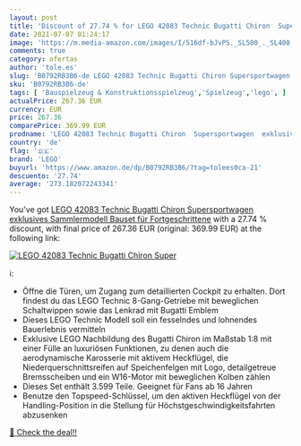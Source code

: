 ```yaml
---
layout: post
title: 'Discount of 27.74 % for LEGO 42083 Technic Bugatti Chiron  Super'
date: 2021-07-07 01:24:17
image: 'https://m.media-amazon.com/images/I/516df-bJvPS._SL500_._SL400_.jpg'
comments: true
category: ofertas
author: 'tole.es'
slug: 'B0792RB3B6-de LEGO 42083 Technic Bugatti Chiron Supersportwagen...'
sku: 'B0792RB3B6-de'
tags: [ 'Bauspielzeug & Konstruktionsspielzeug','Spielzeug','lego', ]
actualPrice: 267.36 EUR
currency: EUR
price: 267.36
comparePrice: 369.99 EUR
prodname: 'LEGO 42083 Technic Bugatti Chiron  Supersportwagen  exklusives Sammlermodell  Bauset für Fortgeschrittene'
country: 'de'
flag: '🇩🇪'
brand: 'LEGO'
buyurl: 'https://www.amazon.de/dp/B0792RB3B6/?tag=tolees0ca-21'
descuento: '27.74'
average: '273.182072243341'
---
```


You've got [LEGO 42083 Technic Bugatti Chiron  Supersportwagen  exklusives Sammlermodell  Bauset für Fortgeschrittene](https://www.amazon.de/dp/B0792RB3B6/?tag=tolees0ca-21) with a  27.74 % discount, with final price of 267.36 EUR (original: 369.99 EUR) at the following link:

[![LEGO 42083 Technic Bugatti Chiron  Super](https://m.media-amazon.com/images/I/516df-bJvPS._SL500_._SL400_.jpg)](https://www.amazon.de/dp/B0792RB3B6/?tag=tolees0ca-21)

ℹ️:

- Öffne die Türen, um Zugang zum detaillierten Cockpit zu erhalten. Dort findest du das LEGO Technic 8-Gang-Getriebe mit beweglichen Schaltwippen sowie das Lenkrad mit Bugatti Emblem
- Dieses LEGO Technic Modell soll ein fesselndes und lohnendes Bauerlebnis vermitteln
- Exklusive LEGO Nachbildung des Bugatti Chiron im Maßstab 1:8 mit einer Fülle an luxuriösen Funktionen, zu denen auch die aerodynamische Karosserie mit aktivem Heckflügel, die Niederquerschnittsreifen auf Speichenfelgen mit Logo, detailgetreue Bremsscheiben und ein W16-Motor mit beweglichen Kolben zählen
- Dieses Set enthält 3.599 Teile. Geeignet für Fans ab 16 Jahren
- Benutze den Topspeed-Schlüssel, um den aktiven Heckflügel von der Handling-Position in die Stellung für Höchstgeschwindigkeitsfahrten abzusenken

[🛒 Check the deal!!](https://www.amazon.de/dp/B0792RB3B6/?tag=tolees0ca-21)
